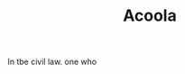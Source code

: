---
title: Acoola
letter: A
permalink: "/definitions/acoola.html"
body: In tbe civil law. one who
published_at: '2018-07-07'
layout: post
---